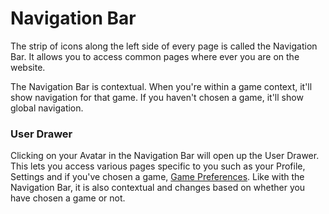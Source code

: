 # Navigation Bar

The strip of icons along the left side of every page is called the Navigation Bar. It allows you to access common pages where ever you are on the website.

The Navigation Bar is contextual. When you're within a game context, it'll show navigation for that game. If you haven't chosen a game, it'll show global navigation.

### User Drawer

Clicking on your Avatar in the Navigation Bar will open up the User Drawer. This lets you access various pages specific to you such as your Profile, Settings and if you've chosen a game, [Game Preferences](game-preferences.md). Like with the Navigation Bar, it is also contextual and changes based on whether you have chosen a game or not.

